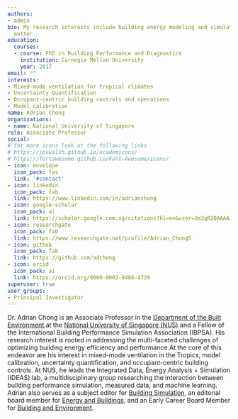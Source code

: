 ```yaml
---
authors:
- admin
bio: My research interests include building energy modeling and simulation
  matter.
education:
  courses:
  - course: PhD in Building Performance and Diagnostics
    institution: Carnegie Mellon University
    year: 2017
email: ""
interests:
- Mixed-mode ventilation for tropical climates
- Uncertainty Quantification
- Occupant-centric building controls and operations
- Model calibration
name: Adrian Chong
organizations:
- name: National University of Singapore
role: Associate Professor
social:
# for more icons look at the following links
# https://jpswalsh.github.io/academicons/
# https://fortawesome.github.io/Font-Awesome/icons/
- icon: envelope
  icon_pack: fas
  link: '#contact'
- icon: linkedin
  icon_pack: fab
  link: https://www.linkedin.com/in/adrianchong
- icon: google-scholar
  icon_pack: ai
  link: https://scholar.google.com.sg/citations?hl=en&user=Xm3qR2QAAAAJ
- icon: researchgate
  icon_pack: fab
  link: https://www.researchgate.net/profile/Adrian_Chong5
- icon: github
  icon_pack: fab
  link: https://github.com/adchong
- icon: orcid
  icon_pack: ai
  link: https://orcid.org/0000-0002-9486-4728
superuser: true
user_groups:
- Principal Investigator
---
```


Dr. Adrian Chong is an Associate Professor in the [Department of the Built Environment](https://cde.nus.edu.sg/dbe/) at the [National University of Singapore (NUS)](http://www.nus.edu.sg) and a Fellow of the International Building Performance Simulation Association (IBPSA). His research interest is rooted in addressing the multi-faceted challenges of optimizing building energy efficiency and performance.At the core of this endeavor are his interest in mixed-mode ventilation in the Tropics, model calibration, uncertainty quantification, and occupant-centric building controls. At NUS, he leads the Integrated Data, Energy Analysis + Simulation (IDEAS) lab, a multidisciplinary group researching the interaction between building performance simulation, measured data, and machine learning. Adrian also serves as a subject editor for [Building Simulation](https://www.springer.com/journal/12273), an editorial board member for [Energy and Buildings](https://www.sciencedirect.com/journal/energy-and-buildings), and an Early Career Board Member for [Building and Environment](https://www.sciencedirect.com/journal/building-and-environment).



